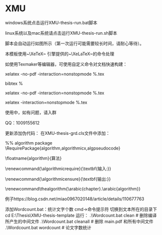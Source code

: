 # XMU

windows系统点击运行XMU-thesis-run.bat脚本

linux系统以及mac系统请点击运行XMU-thesis-run.sh脚本


脚本会自动运行如图所示（第一次运行可能需要较长时间，请耐心等待）。


本模板使用~\XeTeX~ 引擎提供的~\XeLaTeX~的命令处理

如使用Texmaker等编辑器，可使用自定义命令对文档快速构建：

xelatex -no-pdf -interaction=nonstopmode %.tex 

bibtex %

xelatex -no-pdf -interaction=nonstopmode %.tex 

xelatex -interaction=nonstopmode %.tex


使用中，如有问题，请入群

QQ：1009155612

更新添加伪代码：
在XMU-thesis-grd.cls文件中添加：

%% algorithm package
\RequirePackage{algorithm,algorithmicx,algpseudocode}

\floatname{algorithm}{算法}

\renewcommand{\algorithmicrequire}{\textbf{输入:}}

\renewcommand{\algorithmicensure}{\textbf{输出:}}

\renewcommand\thealgorithm{\arabic{chapter}.\arabic{algorithm}}

例子https://blog.csdn.net/miao0967020148/article/details/110677763

添加Wordcount.bat：统计文字个数
cmd->命令提示符
切换到文本所在的目录下
cd E:\Thesis\XMU-thesis-template
运行：
.\Wordcount.bat clean           # 删除编译所产生的中间文件
.\Wordcount.bat cleanall        # 删除 main.pdf 和所有中间文件
.\Wordcount.bat wordcount       # 论文字数统计
